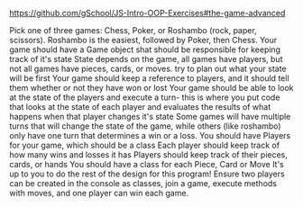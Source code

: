 https://github.com/gSchool/JS-Intro-OOP-Exercises#the-game-advanced

Pick one of three games: Chess, Poker, or Roshambo (rock, paper, scissors). Roshambo is the easiest, followed by Poker, then Chess.
Your game should have a Game object shat should be responsible for keeping track of it's state 
State depends on the game, all games have players, but not all games have pieces, cards, or moves. try to plan out what your state will be first
Your game should keep a reference to players, and it should tell them whether or not they have won or lost
Your game should be able to look at the state of the players and execute a turn- this is where you put code that looks at the state of each player and evaluates the results of what happens when that player changes it's state
Some games will have multiple turns that will change the state of the game, while others (like roshambo) only have one turn that determines a win or a loss.
You should have Players for your game, which should be a class 
Each player should keep track of how many wins and losses it has
Players should keep track of their pieces, cards, or hands
You should have a class for each Piece, Card or Move
It's up to you to do the rest of the design for this program! Ensure two players can be created in the console as classes, join a game, execute methods with moves, and one player can win each game.